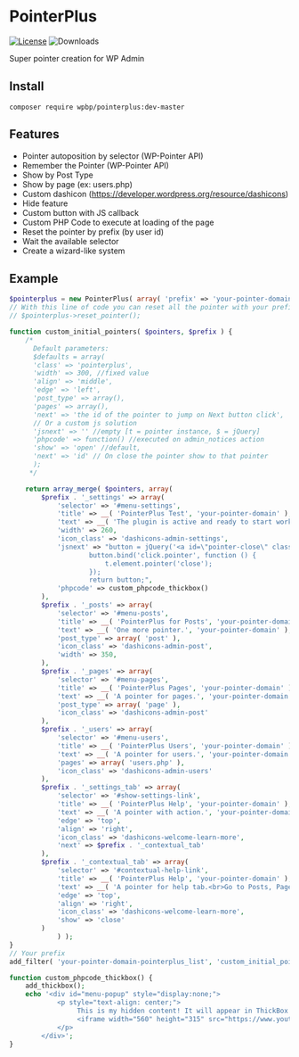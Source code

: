 # PointerPlus
[![License](https://img.shields.io/badge/License-GPL%20v3-blue.svg)](http://www.gnu.org/licenses/gpl-3.0)
![Downloads](https://img.shields.io/packagist/dt/wpbp/pointerplus.svg)    

Super pointer creation for WP Admin

## Install

`composer require wpbp/pointerplus:dev-master`

## Features

* Pointer autoposition by selector (WP-Pointer API)
* Remember the Pointer  (WP-Pointer API)
* Show by Post Type
* Show by page (ex: users.php)
* Custom dashicon (https://developer.wordpress.org/resource/dashicons)
* Hide feature
* Custom button with JS callback
* Custom PHP Code to execute at loading of the page
* Reset the pointer by prefix (by user id)
* Wait the available selector
* Create a wizard-like system

## Example

```php
$pointerplus = new PointerPlus( array( 'prefix' => 'your-pointer-domain' ) );
// With this line of code you can reset all the pointer with your prefix
// $pointerplus->reset_pointer();

function custom_initial_pointers( $pointers, $prefix ) {
	/*
	  Default parameters:
	  $defaults = array(
	  'class' => 'pointerplus',
	  'width' => 300, //fixed value
	  'align' => 'middle',
	  'edge' => 'left',
	  'post_type' => array(),
	  'pages' => array(),
	  'next' => 'the id of the pointer to jump on Next button click',
	  // Or a custom js solution
	  'jsnext' => '' //empty [t = pointer instance, $ = jQuery]
	  'phpcode' => function() //executed on admin_notices action
	  'show' => 'open' //default,
	  'next' => 'id' // On close the pointer show to that pointer
	  );
	 */

	return array_merge( $pointers, array(
		$prefix . '_settings' => array(
			'selector' => '#menu-settings',
			'title' => __( 'PointerPlus Test', 'your-pointer-domain' ),
			'text' => __( 'The plugin is active and ready to start working.', 'your-pointer-domain' ),
			'width' => 260,
			'icon_class' => 'dashicons-admin-settings',
			'jsnext' => "button = jQuery('<a id=\"pointer-close\" class=\"button action thickbox\" href=\"#TB_inline?width=700&height=500&inlineId=menu-popup\">" . __( 'Open Popup' ) . "</a>');
                    button.bind('click.pointer', function () {
                        t.element.pointer('close');
                    });
                    return button;",
			'phpcode' => custom_phpcode_thickbox()
		),
		$prefix . '_posts' => array(
			'selector' => '#menu-posts',
			'title' => __( 'PointerPlus for Posts', 'your-pointer-domain' ),
			'text' => __( 'One more pointer.', 'your-pointer-domain' ),
			'post_type' => array( 'post' ),
			'icon_class' => 'dashicons-admin-post',
			'width' => 350,
		),
		$prefix . '_pages' => array(
			'selector' => '#menu-pages',
			'title' => __( 'PointerPlus Pages', 'your-pointer-domain' ),
			'text' => __( 'A pointer for pages.', 'your-pointer-domain' ),
			'post_type' => array( 'page' ),
			'icon_class' => 'dashicons-admin-post'
		),
		$prefix . '_users' => array(
			'selector' => '#menu-users',
			'title' => __( 'PointerPlus Users', 'your-pointer-domain' ),
			'text' => __( 'A pointer for users.', 'your-pointer-domain' ),
			'pages' => array( 'users.php' ),
			'icon_class' => 'dashicons-admin-users'
		),
		$prefix . '_settings_tab' => array(
			'selector' => '#show-settings-link',
			'title' => __( 'PointerPlus Help', 'your-pointer-domain' ),
			'text' => __( 'A pointer with action.', 'your-pointer-domain' ),
			'edge' => 'top',
			'align' => 'right',
			'icon_class' => 'dashicons-welcome-learn-more',
			'next' => $prefix . '_contextual_tab'
		),
		$prefix . '_contextual_tab' => array(
			'selector' => '#contextual-help-link',
			'title' => __( 'PointerPlus Help', 'your-pointer-domain' ),
			'text' => __( 'A pointer for help tab.<br>Go to Posts, Pages or Users for other pointers.', 'your-pointer-domain' ),
			'edge' => 'top',
			'align' => 'right',
			'icon_class' => 'dashicons-welcome-learn-more',
			'show' => 'close'
		)
			) );
}
// Your prefix
add_filter( 'your-pointer-domain-pointerplus_list', 'custom_initial_pointers', 10, 2 );

function custom_phpcode_thickbox() {
	add_thickbox();
	echo '<div id="menu-popup" style="display:none;">
			<p style="text-align: center;">
				 This is my hidden content! It will appear in ThickBox when the link is clicked.
				 <iframe width="560" height="315" src="https://www.youtube.com/embed/EaWfDuXQfo0" frameborder="0" allowfullscreen></iframe>
			</p>
		</div>';
}
```

